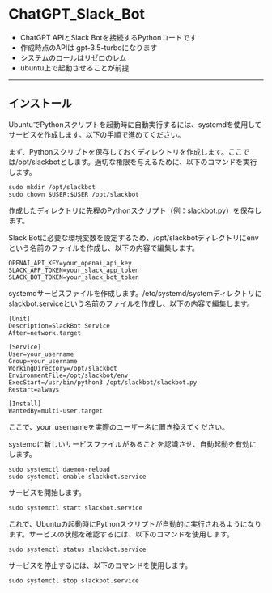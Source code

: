 # ChatGPT_Slack_Bot
- ChatGPT APIとSlack Botを接続するPythonコードです
- 作成時点のAPIは gpt-3.5-turboになります
- システムのロールはリゼロのレム
- ubuntu上で起動させることが前提
----------------

## インストール

UbuntuでPythonスクリプトを起動時に自動実行するには、systemdを使用してサービスを作成します。以下の手順で進めてください。

まず、Pythonスクリプトを保存しておくディレクトリを作成します。ここでは/opt/slackbotとします。適切な権限を与えるために、以下のコマンドを実行します。

    sudo mkdir /opt/slackbot
    sudo chown $USER:$USER /opt/slackbot
作成したディレクトリに先程のPythonスクリプト（例：slackbot.py）を保存します。

Slack Botに必要な環境変数を設定するため、/opt/slackbotディレクトリにenvという名前のファイルを作成し、以下の内容で編集します。


    OPENAI_API_KEY=your_openai_api_key
    SLACK_APP_TOKEN=your_slack_app_token
    SLACK_BOT_TOKEN=your_slack_bot_token
systemdサービスファイルを作成します。/etc/systemd/systemディレクトリにslackbot.serviceという名前のファイルを作成し、以下の内容で編集します。


    [Unit]
    Description=SlackBot Service
    After=network.target
    
    [Service]
    User=your_username
    Group=your_username
    WorkingDirectory=/opt/slackbot
    EnvironmentFile=/opt/slackbot/env
    ExecStart=/usr/bin/python3 /opt/slackbot/slackbot.py
    Restart=always

    [Install]
    WantedBy=multi-user.target
ここで、your_usernameを実際のユーザー名に置き換えてください。

systemdに新しいサービスファイルがあることを認識させ、自動起動を有効にします。


    sudo systemctl daemon-reload
    sudo systemctl enable slackbot.service
サービスを開始します。


    sudo systemctl start slackbot.service
これで、Ubuntuの起動時にPythonスクリプトが自動的に実行されるようになります。サービスの状態を確認するには、以下のコマンドを使用します。



    sudo systemctl status slackbot.service
サービスを停止するには、以下のコマンドを使用します。

    sudo systemctl stop slackbot.service
